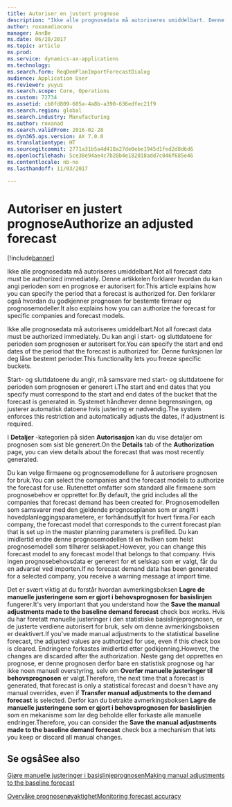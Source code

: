```yaml
---
title: Autoriser en justert prognose
description: "Ikke alle prognosedata må autoriseres umiddelbart. Denne artikkelen forklarer hvordan du kan angi perioden som en prognose er autorisert for. Den forklarer også hvordan du godkjenner prognosen for bestemte firmaer og prognosemodeller."
author: roxanadiaconu
manager: AnnBe
ms.date: 06/20/2017
ms.topic: article
ms.prod: 
ms.service: dynamics-ax-applications
ms.technology: 
ms.search.form: ReqDemPlanImportForecastDialog
audience: Application User
ms.reviewer: yuyus
ms.search.scope: Core, Operations
ms.custom: 72734
ms.assetid: cb8fd809-605a-4a8b-a390-636edfec21f9
ms.search.region: global
ms.search.industry: Manufacturing
ms.author: roxanad
ms.search.validFrom: 2016-02-28
ms.dyn365.ops.version: AX 7.0.0
ms.translationtype: HT
ms.sourcegitcommit: 2771a31b5a4d418a27de0ebe1945d1fed2d8d6d6
ms.openlocfilehash: 5ce38e94ae4c7b28b4e182018add7c046f685e46
ms.contentlocale: nb-no
ms.lasthandoff: 11/03/2017

---
```


# <a name="authorize-an-adjusted-forecast"></a><span data-ttu-id="f49f3-105">Autoriser en justert prognose</span><span class="sxs-lookup"><span data-stu-id="f49f3-105">Authorize an adjusted forecast</span></span>

[!include[banner](../includes/banner.md)]


<span data-ttu-id="f49f3-106">Ikke alle prognosedata må autoriseres umiddelbart.</span><span class="sxs-lookup"><span data-stu-id="f49f3-106">Not all forecast data must be authorized immediately.</span></span> <span data-ttu-id="f49f3-107">Denne artikkelen forklarer hvordan du kan angi perioden som en prognose er autorisert for.</span><span class="sxs-lookup"><span data-stu-id="f49f3-107">This article explains how you can specify the period that a forecast is authorized for.</span></span> <span data-ttu-id="f49f3-108">Den forklarer også hvordan du godkjenner prognosen for bestemte firmaer og prognosemodeller.</span><span class="sxs-lookup"><span data-stu-id="f49f3-108">It also explains how you can authorize the forecast for specific companies and forecast models.</span></span>

<span data-ttu-id="f49f3-109">Ikke alle prognosedata må autoriseres umiddelbart.</span><span class="sxs-lookup"><span data-stu-id="f49f3-109">Not all forecast data must be authorized immediately.</span></span> <span data-ttu-id="f49f3-110">Du kan angi i start- og sluttdatoene for perioden som prognosen er autorisert for.</span><span class="sxs-lookup"><span data-stu-id="f49f3-110">You can specify the start and end dates of the period that the forecast is authorized for.</span></span> <span data-ttu-id="f49f3-111">Denne funksjonen lar deg låse bestemt perioder.</span><span class="sxs-lookup"><span data-stu-id="f49f3-111">This functionality lets you freeze specific buckets.</span></span> 

<span data-ttu-id="f49f3-112">Start- og sluttdatoene du angir, må samsvare med start- og sluttdatoene for perioden som prognosen er generert i.</span><span class="sxs-lookup"><span data-stu-id="f49f3-112">The start and end dates that you specify must correspond to the start and end dates of the bucket that the forecast is generated in.</span></span> <span data-ttu-id="f49f3-113">Systemet håndhever denne begrensningen, og justerer automatisk datoene hvis justering er nødvendig.</span><span class="sxs-lookup"><span data-stu-id="f49f3-113">The system enforces this restriction and automatically adjusts the dates, if adjustment is required.</span></span> 

<span data-ttu-id="f49f3-114">I **Detaljer** -kategorien på siden **Autorisasjon** kan du vise detaljer om prognosen som sist ble generert.</span><span class="sxs-lookup"><span data-stu-id="f49f3-114">On the **Details** tab of the **Authorization** page, you can view details about the forecast that was most recently generated.</span></span> 

<span data-ttu-id="f49f3-115">Du kan velge firmaene og prognosemodellene for å autorisere prognosen for bruk.</span><span class="sxs-lookup"><span data-stu-id="f49f3-115">You can select the companies and the forecast models to authorize the forecast for use.</span></span> <span data-ttu-id="f49f3-116">Rutenettet omfatter som standard alle firmaene som prognosebehov er opprettet for.</span><span class="sxs-lookup"><span data-stu-id="f49f3-116">By default, the grid includes all the companies that forecast demand has been created for.</span></span> <span data-ttu-id="f49f3-117">Prognosemodellen som samsvarer med den gjeldende prognoseplanen som er angitt i hovedplanleggingsparametere, er forhåndsutfylt for hvert firma.</span><span class="sxs-lookup"><span data-stu-id="f49f3-117">For each company, the forecast model that corresponds to the current forecast plan that is set up in the master planning parameters is prefilled.</span></span> <span data-ttu-id="f49f3-118">Du kan imidlertid endre denne prognosemodellen til en hvilken som helst prognosemodell som tilhører selskapet.</span><span class="sxs-lookup"><span data-stu-id="f49f3-118">However, you can change this forecast model to any forecast model that belongs to that company.</span></span> <span data-ttu-id="f49f3-119">Hvis ingen prognosebehovsdata er generert for et selskap som er valgt, får du en advarsel ved importen.</span><span class="sxs-lookup"><span data-stu-id="f49f3-119">If no forecast demand data has been generated for a selected company, you receive a warning message at import time.</span></span> 

<span data-ttu-id="f49f3-120">Det er svært viktig at du forstår hvordan avmerkingsboksen **Lagre de manuelle justeringene som er gjort i behovsprognosen for basislinjen** fungerer.</span><span class="sxs-lookup"><span data-stu-id="f49f3-120">It's very important that you understand how the **Save the manual adjustments made to the baseline demand forecast** check box works.</span></span> <span data-ttu-id="f49f3-121">Hvis du har foretatt manuelle justeringer i den statistiske basislinjeprognosen, er de justerte verdiene autorisert for bruk, selv om denne avmerkingsboksen er deaktivert.</span><span class="sxs-lookup"><span data-stu-id="f49f3-121">If you've made manual adjustments to the statistical baseline forecast, the adjusted values are authorized for use, even if this check box is cleared.</span></span> <span data-ttu-id="f49f3-122">Endringene forkastes imidlertid etter godkjenning.</span><span class="sxs-lookup"><span data-stu-id="f49f3-122">However, the changes are discarded after the authorization.</span></span> <span data-ttu-id="f49f3-123">Neste gang det opprettes en prognose, er denne prognosen derfor bare en statistisk prognose og har ikke noen manuell overstyring, selv om **Overfør manuelle justeringer til behovsprognosen** er valgt.</span><span class="sxs-lookup"><span data-stu-id="f49f3-123">Therefore, the next time that a forecast is generated, that forecast is only a statistical forecast and doesn't have any manual overrides, even if **Transfer manual adjustments to the demand forecast** is selected.</span></span> <span data-ttu-id="f49f3-124">Derfor kan du betrakte avmerkingsboksen **Lagre de manuelle justeringene som er gjort i behovsprognosen for basislinjen** som en mekanisme som lar deg beholde eller forkaste alle manuelle endringer.</span><span class="sxs-lookup"><span data-stu-id="f49f3-124">Therefore, you can consider the **Save the manual adjustments made to the baseline demand forecast** check box a mechanism that lets you keep or discard all manual changes.</span></span>

<a name="see-also"></a><span data-ttu-id="f49f3-125">Se også</span><span class="sxs-lookup"><span data-stu-id="f49f3-125">See also</span></span>
--------

[<span data-ttu-id="f49f3-126">Gjøre manuelle justeringer i basislinjeprognosen</span><span class="sxs-lookup"><span data-stu-id="f49f3-126">Making manual adjustments to the baseline forecast</span></span>](manual-adjustments-baseline-forecast.md)

[<span data-ttu-id="f49f3-127">Overvåke prognosenøyaktighet</span><span class="sxs-lookup"><span data-stu-id="f49f3-127">Monitoring forecast accuracy</span></span>](monitor-forecast-accuracy.md)




